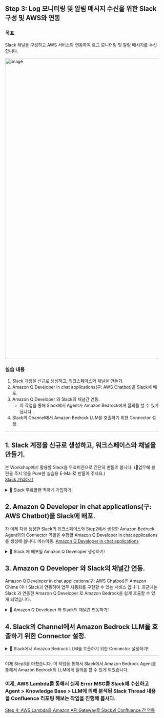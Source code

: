 ## Step 3: Log 모니터링 및 알림 메시지 수신을 위한 Slack 구성 및 AWS와 연동

### 목표
Slack 채널을 구성하고 AWS 서비스와 연동하여 로그 모니터링 및 알림 메시지를 수신합니다.

<img width="980" alt="image" src="https://github.com/user-attachments/assets/aa112901-6f33-415b-8b74-1b1714224631" />


### 실습 내용
1. Slack 계정을 신규로 생성하고, 워크스페이스와 채널을 만들기.
2. Amazon Q Developer in chat applications(구: AWS Chatbot)을 Slack에 배포.
3. Amazon Q Developer 와 Slack의 채널간 연동.
   - 이 작업을 통해 Slack에서 Agent가 Amazon Bedrock에게 질의를 할 수 있게 됩니다.
4. Slack의 Channel에서 Amazon Bedrock LLM을 호출하기 위한 Connector 설정.




---
## 1. Slack 계정을 신규로 생성하고, 워크스페이스와 채널을 만들기.<br>
본 Workshop에서 활용할 Slack을 무료버전으로 간단히 만들어 봅니다. (🚩업무에 불편을 주지 않을 Pure한 실습용 E-Mail로 만들어 주세요.)<br>
[Slack 가입하기](https://slack.com/intl/ko-kr/get-started?utm_source=google&utm_medium=paid_search&utm_campaign=kr__20241202&gclid=EAIaIQobChMI94iphN_YiwMVIeoWBR2xUx5bEAAYASAAEgLbJvD_BwE&campaign=701ed00000BwjL3AAJ&lpt=1#/createnew)

<details>
  <summary>📌 Slack 무료플랜 퀵하게 가입하기!</summary><br>
   
<img width="680" alt="image" src="https://github.com/user-attachments/assets/b5dd436d-15bb-4f0b-a370-7828d39f2641" />

워크스페이스를 생성합니다. 
<img width="980" alt="image" src="https://github.com/user-attachments/assets/f9ca58e6-4984-431b-88d7-af2f3897f250" />

고유한 이름이어야 하므로 ```aws-chatops-workshop-본인Alias지정``` 후 본인의 Alias 를 적당히 저장 합니다.
<img width="980" alt="image" src="https://github.com/user-attachments/assets/2b3fab17-b2f7-4ee7-933b-9086c578fc4c" />

무료플랜으로 생성 마무리 합니다.
<img width="980" alt="image" src="https://github.com/user-attachments/assets/f9f4fe2d-1c6d-4148-85e8-411028a44785" />

우리가 Amazon Bedrock과 소통할 채널을 생성해 줍니다. ```aws-chatops-workshop```
<img width="980" alt="image" src="https://github.com/user-attachments/assets/3583b50f-cbe8-41bf-a027-061440912674" />

성공적으로 새로운 Slack 워크스페이스(**aws-chatops-workshop-본인Alias지정**)를 생성하고, 새로운 채널(**aws-chatops-workshop**)까지 Web브라우저에서 완료했습니다.
<img width="980" alt="image" src="https://github.com/user-attachments/assets/75b966bf-0240-47e3-a05e-54f0014b27ac" />

</details>

## 2. Amazon Q Developer in chat applications(구: AWS Chatbot)을 Slack에 배포.<br>

자 이제 지금 생성한 Slack의 워크스페이스와 Step2에서 생성한 Amazon Bedrock Agent와의 Connector 역할을 수행할 Amazon Q Developer in chat applications 를 생성해 봅니다.
메뉴이동: [Amazon Q Developer in chat applications](https://us-east-2.console.aws.amazon.com/chatbot/home?region=us-west-2#/)

<details>
  <summary>📌 Slack 에 배포될 Amazon Q Developer 생성하기!</summary><br>
   
우측에서 채팅 클라이언트를 Slack으로 선택해주시고 클라이언트 구성선택을 해주세요.

<img width="980" alt="image" src="https://github.com/user-attachments/assets/77eb26df-2058-4aae-b4e7-d56ac07fae67" />

다음과 같이 Amazon Q Developer에서 Slack 워크스페이스에 액세스하기 위해 권한을 요청합니다.
<img width="980" alt="image" src="https://github.com/user-attachments/assets/517ba415-7eb5-4d6f-9d4a-7a0f6a61f9d1" />

우측 상단에 다른워크스페이스 추가 **+** 를 선택하시면, Slack 워크스페이스에 join할 수 있는 도메인을 입력하게 됩니다.<br>
여기서는 여러분이 앞서 생성해 놓은 워크스페이스를 입력해 주세요.<br>
🚩(만약 앞서 생성한 aws-chatops-workshop-alias 일치하는 워크스페이스 존재 시 추가하지 마시고 그대로 선택해주세요)<br>
워크스페이스의 Slack URL을 다음과 같이 복사해서 입력 > ```aws-chatops-workshop-본인Alias지정```
계속을 선택하고, Amazon Q Developer가 여러분 Slack 워크스페이스에 액세스 할 수있게 **허용** 해 줍니다.<br>
<img width="680" alt="image" src="https://github.com/user-attachments/assets/3d0da647-03ae-4425-8856-4d49aac3b965" />

가급적 여러분의 회사의 Slack과 불필요한 채널 혼용을 막기 위해 **꼭 Web브라우저**를 통해서 Slack에 접근해 주세요.<br>
이렇게 들어온 Slack에는 앞서 Amazon Q Developer in chat applications 을 통해서 생성했던 Amazon Q가 APP에 배포되어 있는 것을 확인 할 수 있습니다.<br>
<img width="980" alt="image" src="https://github.com/user-attachments/assets/0c565eff-ce6f-4e46-b7a8-f22740bd55d5" />

</details>

## 3. Amazon Q Developer 와 Slack의 채널간 연동.
Amazon Q Developer in chat applications(구: AWS Chatbot)은 Amazon Chime 이나 Slack과 연동하여 업무 자동화를 구현할 수 있는 서비스 입니다. 최근에는 Slack 과 연동한 Amazon Q Developer 로 Amazon Bedrock을 쉽게 호출할 수 있게 되었습니다. 

<details>
  <summary>📌 Amazon Q Developer 와 Slack의 채널간 연동하기! </summary><br>
   
이제 앞서 생성해서 Slack에 배포한 APP(이 Amazon Q Developer)을 위해 Slack channel 동일한 이름으로 생성하여 연결해 보겠습니다.<br>
다음과 같은 설정이 필요합니다.

Amazon Q Developer in chat applications 메뉴에서 Slack WorkSpace: **aws-chatops-workshop-JK** 에 진입합니다.<br>
**새로운 채널 구성** 을 선택하여 환경설정을 해봅니다.
<img width="980" alt="image" src="https://github.com/user-attachments/assets/bd8e0e73-db64-470d-bfc2-c929a0467add" />

**Configure Slack channel** 페이지에서는 Slack 채널의 속성, 이 Amazon Q Developer가 Bedrock을 Access 할 수 있는 IAM 역할과 Channel내 보안을 위한 가드레일 정책을 설정하게 됩니다. 이러한 가드레일 정책은 런타임 시 채널 IAM 역할과 사용자 역할 모두에 적용됩니다.<br>
> 설정을 위한 각 Field의 Value 아래에 정리해 둔 표를 참고하세요.
<img width="980" alt="image" src="https://github.com/user-attachments/assets/d5f3a5cb-75f4-46b7-9037-623a00691502" />
<img width="980" alt="image" src="https://github.com/user-attachments/assets/94254d76-c39d-4848-af59-f5ede6996a70" /><br>



| Field                   | Value                                                                                                                                                                                                                               |
| ----------------------- | ----------------------------------------------------------------------------------------------------------------------------------------------------------------------------------------------------------------------------------- |
| Configuration details        | ```aws-chatops-workshop-2025```                                                                                                                                                                                                               |
| Slack channel(Public)     | ```aws-chatops-workshop-본인Alias지정```                                                                                                                                                                                                           |
| Permissions(Role settings)  | ```Channel role```선택                                                                                                                                                                                                                        |
| Permissions(Channel role)  | ```Use an existing IAM role```선택                                                                                                                                                                                                        |
| Permissions(Existing role)        | ```aws-chatops-workshop-role```선택                                                                                                                                                                                                          |
| Permissions(Policy name)        | ```ReadOnlyAccess```, ```AmazonBedrockFullAccess``` 2개 지정                                                                                                                                                                                            |

아래와 같이 성공적으로 채널구성을 완료했습니다. 
<img width="980" alt="image" src="https://github.com/user-attachments/assets/a0256bf6-43a4-44fb-b2c4-aab97d5f52ec" />

앞서 만든 여러분의 Slack의 워크스페이스에 존재하는 채널: *#aws-chatops-workshop* 과 정상적인 연동이 되는지 진입해 보겠습니다. (*Channel > aws-chatops-workshop* 클릭!) 
<img width="980" alt="image" src="https://github.com/user-attachments/assets/ef46add7-e5ad-4be8-bf3f-9e596e4cff66" />

정상적인 연동이 되었다면 앞서 접근했던 Slack 워크스페이스내의 aws-chatops-workshop 채널에 진입합니다.<br>
> Slack 데스크탑 APP으로 열지마시고, 되도록 브라우저를 통한 접근을 선택해 주세요.
<img width="980" alt="image" src="https://github.com/user-attachments/assets/bb50d665-8e4a-4469-9843-34c8586ba063" />
<img width="980" alt="image" src="https://github.com/user-attachments/assets/77de2012-f426-40e1-a5db-a470154399e5" />

</details>

## 4. Slack의 Channel에서 Amazon Bedrock LLM을 호출하기 위한 Connector 설정.

<details>
  <summary>📌 Slack에서 Amazon Bedrock LLM을 호출하기 위한 Connector 설정하기! </summary><br>
   
Slack의 Channel에서 Amazon Bedrock Agents 가 Amazon Bedrock 의 FM(Foundation Model)을 호출하기 위해서는 최초 1회 Connector 설정이 필요 하며 그 방법은 아래와 같습니다.
1. [Amazon Bedrock Agents](https://us-west-2.console.aws.amazon.com/bedrock/home?region=us-west-2#/agents) > Step2에서 생성한 **agent-quick-start-2025** 진입
2. Agent의 ARN을 확인해서 복사해 둡니다.
<img width="980" alt="image" src="https://github.com/user-attachments/assets/da072ea6-0138-4f0d-ba68-c12207f9b2bb" />
3. 동일메뉴 하단에 Agent의 Alias 정보도 복사해 둡니다.
<img width="680" alt="image" src="https://github.com/user-attachments/assets/d1197590-5e35-49e6-9e6d-beccf2306713" />

그리고 connector 설정 명령어로 아래와 같이 작성해 줍니다. 
> 저는 다음과 같습니다. 

```@Amazon Q connector add JKF arn:aws:bedrock:us-west-2:AccountID12자리:agent/GHFQZF4DHJ 5OEZZ8BA7K``` <br>

이 명령어를 Slack 채널창에 붙여서 실행하면 Amazon Q Developer APP이 채널에서 Amazon Bedrock Agent를 직접 호출할 수 있게 됩니다.<br>
저는 Connector 이름을 JKF 라고 지정했습니다.(호출 편의를 위해 가급적 간단한 Alias로 만들어주세요.)<br>
<img width="980" alt="image" src="https://github.com/user-attachments/assets/f96cb70e-d600-468c-88f4-0684d590841e" />

Slack에서 Amazon Q를 통해서 Bedrock Agent를 호출하는 방법입니다.<br>
```@Amazon Q ask 커넥터이름 "하고싶은 질문"```<br>
[Sample Question]<br>
1. ```최근 네트워크 관련 장애 내역을 알려줘```<br>
2. ```이 에러메시지를 분석해줘 The maximum number of VPCs has been reached. (Service: AmazonEC2; Status Code: 400; Error Code: VpcLimitExceeded; Request ID: a12b34cd-567e-890-123f-ghi4j56k7lmn)```<br>
같은 방식으로 몇개의 질문을 던져봤더니 Step1에서 연동했던 Amazon Bedrock Knowledgebases 로 부터 동기화된 Atlassian Confluence 등록 게시글 정보를 잘 가져왔습니다.<br>
<img width="980" alt="image" src="https://github.com/user-attachments/assets/605b036b-3f99-47d6-8ee9-e0ccedbc576e" />
<img width="980" alt="image" src="https://github.com/user-attachments/assets/d79b78dc-3cdd-45f5-bb51-8cd6e7f9f9a1" />

>[Connector 삭제하는 법]
>@Amazon Q connector delete 커넥터이름<br>
>[Slack 채널내 등록된 Connector 리스트보는 법]
>@Amazon Q connector list<br>
>❗️자세한 Connector 관련 설정 및 명령은 [공식 Doc](https://docs.aws.amazon.com/ko_kr/chatbot/latest/adminguide/bedrock-update.html) 를 참고하세요.<br>

</details>

***

이제 Step3를 마쳤습니다. 이 작업을 통해서 Slack에서 Amazon Bedrock Agent를 통해서 Amazon Bedrock의 LLM에게 질의를 할 수 있게 되었습니다.

### 이제, AWS Lambda를 통해서 실제 Error MSG를 Slack에 수신하고 Agent > Knowledge Base > LLM에 의해 분석된 Slack Thread 내용을 Confluence 리포팅 해보는 작업을 진행해 봅시다.<br>

[Step 4: AWS Lambda와 Amazon API Gateway로 Slack과 Confluence 간 연동](step4.md)





